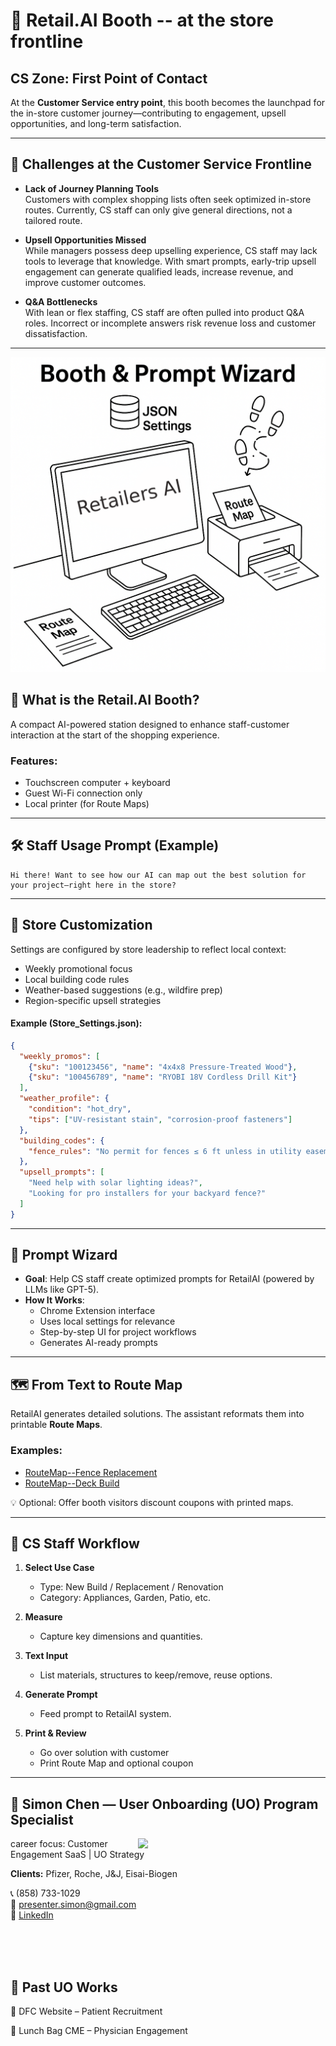 
# 📍 Retail.AI Booth -- at the store frontline

## CS Zone: First Point of Contact  
At the **Customer Service entry point**, this booth becomes the launchpad for the in-store customer journey—contributing to engagement, upsell opportunities, and long-term satisfaction.

---

## 🧩 Challenges at the Customer Service Frontline

- **Lack of Journey Planning Tools**  
  Customers with complex shopping lists often seek optimized in-store routes. Currently, CS staff can only give general directions, not a tailored route.

- **Upsell Opportunities Missed**  
  While managers possess deep upselling experience, CS staff may lack tools to leverage that knowledge. With smart prompts, early-trip upsell engagement can generate qualified leads, increase revenue, and improve customer outcomes.

- **Q&A Bottlenecks**  
  With lean or flex staffing, CS staff are often pulled into product Q&A roles. Incorrect or incomplete answers risk revenue loss and customer dissatisfaction.

---

![retail.ai booth](schematic_line_drawing.png)

## 🤖 What is the Retail.AI Booth?

A compact AI-powered station designed to enhance staff-customer interaction at the start of the shopping experience.

### Features:
- Touchscreen computer + keyboard  
- Guest Wi-Fi connection only  
- Local printer (for Route Maps)  

---

## 🛠️ Staff Usage Prompt (Example)

```
Hi there! Want to see how our AI can map out the best solution for your project—right here in the store?
```

---

## 🏪 Store Customization

Settings are configured by store leadership to reflect local context:

- Weekly promotional focus  
- Local building code rules  
- Weather-based suggestions (e.g., wildfire prep)  
- Region-specific upsell strategies  

#### Example (Store_Settings.json):
```json
{
  "weekly_promos": [
    {"sku": "100123456", "name": "4x4x8 Pressure-Treated Wood"},
    {"sku": "100456789", "name": "RYOBI 18V Cordless Drill Kit"}
  ],
  "weather_profile": {
    "condition": "hot_dry",
    "tips": ["UV-resistant stain", "corrosion-proof fasteners"]
  },
  "building_codes": {
    "fence_rules": "No permit for fences ≤ 6 ft unless in utility easement"
  },
  "upsell_prompts": [
    "Need help with solar lighting ideas?",
    "Looking for pro installers for your backyard fence?"
  ]
}
```

---

## 🧠 Prompt Wizard

- **Goal**: Help CS staff create optimized prompts for RetailAI (powered by LLMs like GPT-5).
- **How It Works**:
  - Chrome Extension interface  
  - Uses local settings for relevance  
  - Step-by-step UI for project workflows  
  - Generates AI-ready prompts

---

## 🗺️ From Text to Route Map

RetailAI generates detailed solutions. The assistant reformats them into printable **Route Maps**.

### Examples:
- [RouteMap--Fence Replacement](RouteMap_FenceReplace.md)  
- [RouteMap--Deck Build](RouteMap_DeckBuild.md)

💡 Optional: Offer booth visitors discount coupons with printed maps.

---

## 🧭 CS Staff Workflow

1. **Select Use Case**  
   - Type: New Build / Replacement / Renovation  
   - Category: Appliances, Garden, Patio, etc.

2. **Measure**  
   - Capture key dimensions and quantities.

3. **Text Input**  
   - List materials, structures to keep/remove, reuse options.

4. **Generate Prompt**  
   - Feed prompt to RetailAI system.

5. **Print & Review**  
   - Go over solution with customer  
   - Print Route Map and optional coupon

---

## 👤 Simon Chen — User Onboarding (UO) Program Specialist  
<img src="https://media.licdn.com/dms/image/v2/C5603AQH27wV2BY9YMA/profile-displayphoto-shrink_800_800/profile-displayphoto-shrink_800_800/0/1636338982903?e=1756339200&v=beta&t=ZMYnUHe4BygYpMFHdyjttsYB0ZEifyZQawYvj3raww0" width="300" align="right">

career focus: Customer Engagement SaaS | UO Strategy

**Clients:** Pfizer, Roche, J&J, Eisai-Biogen  

📞 (858) 733-1029  
📧 presenter.simon@gmail.com  
🔗 [LinkedIn](https://www.linkedin.com/in/hsienchen/) 

<br>
<br>
<br>

## 🎯 Past UO Works

🔗 DFC Website – Patient Recruitment

🔗 Lunch Bag CME – Physician Engagement